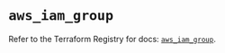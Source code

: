 # `aws_iam_group`

Refer to the Terraform Registry for docs: [`aws_iam_group`](https://registry.terraform.io/providers/hashicorp/aws/6.5.0/docs/resources/iam_group).
